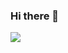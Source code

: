 ### Hi there 👋

<!--
**maulgats/maulgats** is a ✨ _special_ ✨ repository because its `README.md` (this file) appears on your GitHub profile.

Here are some ideas to get you started:

- 🔭 I’m currently working on ...
- 🌱 I’m currently learning ...
- 👯 I’m looking to collaborate on ...
- 🤔 I’m looking for help with ...
- 💬 Ask me about ...
- 📫 How to reach me: ...
- 😄 Pronouns: ...
- ⚡ Fun fact: ...
-->
![](https://estruyf-github.azurewebsites.net/api/VisitorHit?user=maulgats&repo=maulgats&countColorcountColor&countColor=%237B1E7A)

